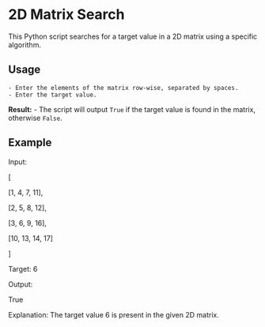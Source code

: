 # 2D Matrix Search

This Python script searches for a target value in a 2D matrix using a specific algorithm.

## Usage

    - Enter the elements of the matrix row-wise, separated by spaces.
    - Enter the target value.

**Result:**
    - The script will output `True` if the target value is found in the matrix, otherwise `False`.

## Example

Input:

[

 [1, 4, 7, 11],

 [2, 5, 8, 12],

 [3, 6, 9, 16],

 [10, 13, 14, 17]

]

Target: 6



Output:

True

Explanation: The target value 6 is present in the given 2D matrix.

